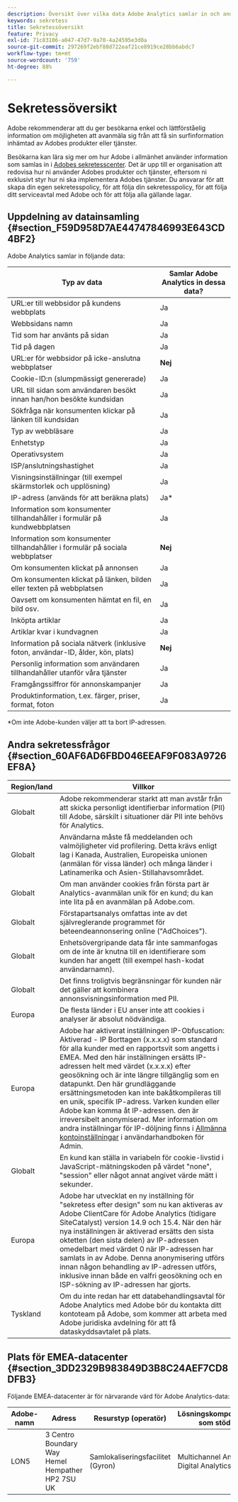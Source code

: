 ```yaml
---
description: Översikt över vilka data Adobe Analytics samlar in och andra sekretessvillkor.
keywords: sekretess
title: Sekretessöversikt
feature: Privacy
exl-id: 71c83106-a047-47d7-9a70-4a24595e3d0a
source-git-commit: 297269f2ebf88d722eaf21ce8919ce28bb6abdc7
workflow-type: tm+mt
source-wordcount: '759'
ht-degree: 88%

---
```


# Sekretessöversikt

Adobe rekommenderar att du ger besökarna enkel och lättförståelig information om möjligheten att avanmäla sig från att få sin surfinformation inhämtad av Adobes produkter eller tjänster.

Besökarna kan lära sig mer om hur Adobe i allmänhet använder information som samlas in i [Adobes sekretesscenter](https://www.adobe.com/se/privacy.html). Det är upp till er organisation att redovisa hur ni använder Adobes produkter och tjänster, eftersom ni exklusivt styr hur ni ska implementera Adobes tjänster. Du ansvarar för att skapa din egen sekretesspolicy, för att följa din sekretesspolicy, för att följa ditt serviceavtal med Adobe och för att följa alla gällande lagar.

## Uppdelning av datainsamling {#section_F59D958D7AE44747846993E643CD4BF2}

Adobe Analytics samlar in följande data:

| Typ av data | Samlar Adobe Analytics in dessa data? |
|---|---|
| URL:er till webbsidor på kundens webbplats | Ja |
| Webbsidans namn | Ja |
| Tid som har använts på sidan | Ja |
| Tid på dagen | Ja |
| URL:er för webbsidor på icke-anslutna webbplatser | **Nej** |
| Cookie-ID:n (slumpmässigt genererade) | Ja |
| URL till sidan som användaren besökt innan han/hon besökte kundsidan | Ja |
| Sökfråga när konsumenten klickar på länken till kundsidan | Ja |
| Typ av webbläsare | Ja |
| Enhetstyp | Ja |
| Operativsystem | Ja |
| ISP/anslutningshastighet | Ja |
| Visningsinställningar (till exempel skärmstorlek och upplösning) | Ja |
| IP-adress (används för att beräkna plats) | Ja&#42; |
| Information som konsumenter tillhandahåller i formulär på kundwebbplatsen | Ja |
| Information som konsumenter tillhandahåller i formulär på sociala webbplatser | **Nej** |
| Om konsumenten klickat på annonsen | Ja |
| Om konsumenten klickat på länken, bilden eller texten på webbplatsen | Ja |
| Oavsett om konsumenten hämtat en fil, en bild osv. | Ja |
| Inköpta artiklar | Ja |
| Artiklar kvar i kundvagnen | Ja |
| Information på sociala nätverk (inklusive foton, användar-ID, ålder, kön, plats) | **Nej** |
| Personlig information som användaren tillhandahåller utanför våra tjänster | Ja |
| Framgångssiffror för annonskampanjer | Ja |
| Produktinformation, t.ex. färger, priser, format, foton | Ja |

&#42;Om inte Adobe-kunden väljer att ta bort IP-adressen.

## Andra sekretessfrågor {#section_60AF6AD6FBD046EEAF9F083A9726EF8A}

| Region/land | Villkor |
|--- |--- |
| Globalt | Adobe rekommenderar starkt att man avstår från att skicka personligt identifierbar information (PII) till Adobe, särskilt i situationer där PII inte behövs för Analytics. |
| Globalt | Användarna måste få meddelanden och valmöjligheter vid profilering. Detta krävs enligt lag i Kanada, Australien, Europeiska unionen (anmälan för vissa länder) och många länder i Latinamerika och Asien-Stillahavsområdet. |
| Globalt | Om man använder cookies från första part är Analytics-avanmälan unik för en kund; du kan inte lita på en avanmälan på Adobe.com. |
| Globalt | Förstapartsanalys omfattas inte av det självreglerande programmet för beteendeannonsering online (&quot;AdChoices&quot;). |
| Globalt | Enhetsövergripande data får inte sammanfogas om de inte är knutna till en identifierare som kunden har angett (till exempel hash-kodat användarnamn). |
| Globalt | Det finns troligtvis begränsningar för kunden när det gäller att kombinera annonsvisningsinformation med PII. |
| Europa | De flesta länder i EU anser inte att cookies i analyser är absolut nödvändiga. |
| Europa | Adobe har aktiverat inställningen IP-Obfuscation: Aktiverad - IP Borttagen (x.x.x.x) som standard för alla kunder med en rapportsvit som angetts i EMEA. Med den här inställningen ersätts IP-adressen helt med värdet (x.x.x.x) efter geosökning och är inte längre tillgänglig som en datapunkt. Den här grundläggande ersättningsmetoden kan inte bakåtkompileras till en unik, specifik IP-adress. Varken kunden eller Adobe kan komma åt IP-adressen. den är irreversibelt anonymiserad. Mer information om andra inställningar för IP-döljning finns i [Allmänna kontoinställningar](/help/admin/admin/c-manage-report-suites/c-edit-report-suites/general/general-acct-settings-admin.md) i användarhandboken för Admin. |
| Globalt | En kund kan ställa in variabeln för cookie-livstid i JavaScript-mätningskoden på värdet &quot;none&quot;, &quot;session&quot; eller något annat angivet värde mätt i sekunder. |
| Europa | Adobe har utvecklat en ny inställning för &quot;sekretess efter design&quot; som nu kan aktiveras av Adobe ClientCare för Adobe Analytics (tidigare SiteCatalyst) version 14.9 och 15.4. När den här nya inställningen är aktiverad ersätts den sista oktetten (den sista delen) av IP-adressen omedelbart med värdet 0 när IP-adressen har samlats in av Adobe. Denna anonymisering utförs innan någon behandling av IP-adressen utförs, inklusive innan både en valfri geosökning och en ISP-sökning av IP-adressen har gjorts. |
| Tyskland | Om du inte redan har ett databehandlingsavtal för Adobe Analytics med Adobe bör du kontakta ditt kontoteam på Adobe, som kommer att arbeta med Adobe juridiska avdelning för att få dataskyddsavtalet på plats. |

## Plats för EMEA-datacenter {#section_3DD2329B983849D3B8C24AEF7CD8DFB3}

Följande EMEA-datacenter är för närvarande värd för Adobe Analytics-data:

| Adobe-namn | Adress | Resurstyp (operatör) | Lösningskomponenter som stöds | Certifieringar |
|--- |--- |--- |--- |--- |
| LON5 | 3 Centro  Boundary Way Hemel Hempather HP2 7SU UK | Samlokaliseringsfacilitet (Gyron) | Multichannel Analytics, Digital Analytics | SSAE 16 |